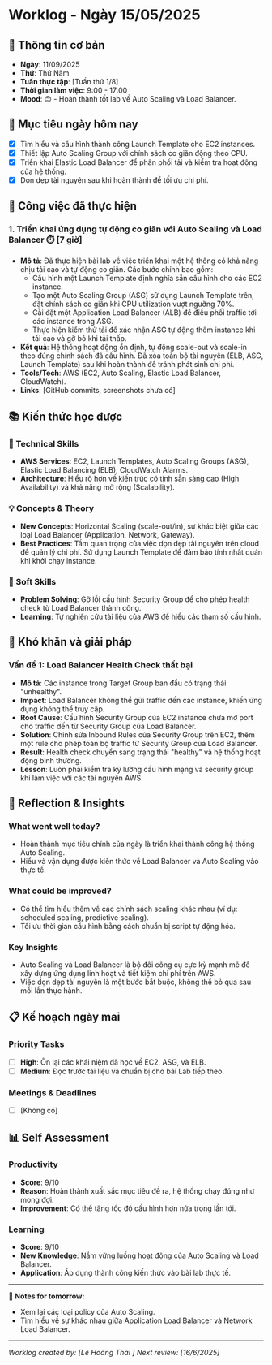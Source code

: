 # Worklog - Ngày 15/05/2025

## 📅 Thông tin cơ bản
- **Ngày**: 11/09/2025
- **Thứ**: Thứ Năm
- **Tuần thực tập**: [Tuần thứ 1/8]
- **Thời gian làm việc**: 9:00 - 17:00
- **Mood**: 😊 - Hoàn thành tốt lab về Auto Scaling và Load Balancer.

## 🎯 Mục tiêu ngày hôm nay
- [x] Tìm hiểu và cấu hình thành công Launch Template cho EC2 instances.
- [x] Thiết lập Auto Scaling Group với chính sách co giãn động theo CPU.
- [x] Triển khai Elastic Load Balancer để phân phối tải và kiểm tra hoạt động của hệ thống.
- [x] Dọn dẹp tài nguyên sau khi hoàn thành để tối ưu chi phí.

## 💼 Công việc đã thực hiện

### 1. Triển khai ứng dụng tự động co giãn với Auto Scaling và Load Balancer ⏱️ [7 giờ]
- **Mô tả**: Đã thực hiện bài lab về việc triển khai một hệ thống có khả năng chịu tải cao và tự động co giãn. Các bước chính bao gồm:
    - Cấu hình một Launch Template định nghĩa sẵn cấu hình cho các EC2 instance.
    - Tạo một Auto Scaling Group (ASG) sử dụng Launch Template trên, đặt chính sách co giãn khi CPU utilization vượt ngưỡng 70%.
    - Cài đặt một Application Load Balancer (ALB) để điều phối traffic tới các instance trong ASG.
    - Thực hiện kiểm thử tải để xác nhận ASG tự động thêm instance khi tải cao và gỡ bỏ khi tải thấp.
- **Kết quả**: Hệ thống hoạt động ổn định, tự động scale-out và scale-in theo đúng chính sách đã cấu hình. Đã xóa toàn bộ tài nguyên (ELB, ASG, Launch Template) sau khi hoàn thành để tránh phát sinh chi phí.
- **Tools/Tech**: AWS (EC2, Auto Scaling, Elastic Load Balancer, CloudWatch).
- **Links**: [GitHub commits, screenshots chưa có]

## 📚 Kiến thức học được

### 🔧 Technical Skills
- **AWS Services**: EC2, Launch Templates, Auto Scaling Groups (ASG), Elastic Load Balancing (ELB), CloudWatch Alarms.
- **Architecture**: Hiểu rõ hơn về kiến trúc có tính sẵn sàng cao (High Availability) và khả năng mở rộng (Scalability).

### 💡 Concepts & Theory
- **New Concepts**: Horizontal Scaling (scale-out/in), sự khác biệt giữa các loại Load Balancer (Application, Network, Gateway).
- **Best Practices**: Tầm quan trọng của việc dọn dẹp tài nguyên trên cloud để quản lý chi phí. Sử dụng Launch Template để đảm bảo tính nhất quán khi khởi chạy instance.

### 🤝 Soft Skills
- **Problem Solving**: Gỡ lỗi cấu hình Security Group để cho phép health check từ Load Balancer thành công.
- **Learning**: Tự nghiên cứu tài liệu của AWS để hiểu các tham số cấu hình.

## 🚧 Khó khăn và giải pháp

### Vấn đề 1: Load Balancer Health Check thất bại
- **Mô tả**: Các instance trong Target Group ban đầu có trạng thái "unhealthy".
- **Impact**: Load Balancer không thể gửi traffic đến các instance, khiến ứng dụng không thể truy cập.
- **Root Cause**: Cấu hình Security Group của EC2 instance chưa mở port cho traffic đến từ Security Group của Load Balancer.
- **Solution**: Chỉnh sửa Inbound Rules của Security Group trên EC2, thêm một rule cho phép toàn bộ traffic từ Security Group của Load Balancer.
- **Result**: Health check chuyển sang trạng thái "healthy" và hệ thống hoạt động bình thường.
- **Lesson**: Luôn phải kiểm tra kỹ lưỡng cấu hình mạng và security group khi làm việc với các tài nguyên AWS.

## 💭 Reflection & Insights

### What went well today?
- Hoàn thành mục tiêu chính của ngày là triển khai thành công hệ thống Auto Scaling.
- Hiểu và vận dụng được kiến thức về Load Balancer và Auto Scaling vào thực tế.

### What could be improved?
- Có thể tìm hiểu thêm về các chính sách scaling khác nhau (ví dụ: scheduled scaling, predictive scaling).
- Tối ưu thời gian cấu hình bằng cách chuẩn bị script tự động hóa.

### Key Insights
- Auto Scaling và Load Balancer là bộ đôi công cụ cực kỳ mạnh mẽ để xây dựng ứng dụng linh hoạt và tiết kiệm chi phí trên AWS.
- Việc dọn dẹp tài nguyên là một bước bắt buộc, không thể bỏ qua sau mỗi lần thực hành.

## 📋 Kế hoạch ngày mai

### Priority Tasks
- [ ] **High**: Ôn lại các khái niệm đã học về EC2, ASG, và ELB.
- [ ] **Medium**: Đọc trước tài liệu và chuẩn bị cho bài Lab tiếp theo.

### Meetings & Deadlines
- [ ] [Không có]

## 📊 Self Assessment

### Productivity
- **Score**: 9/10
- **Reason**: Hoàn thành xuất sắc mục tiêu đề ra, hệ thống chạy đúng như mong đợi.
- **Improvement**: Có thể tăng tốc độ cấu hình hơn nữa trong lần tới.

### Learning
- **Score**: 9/10
- **New Knowledge**: Nắm vững luồng hoạt động của Auto Scaling và Load Balancer.
- **Application**: Áp dụng thành công kiến thức vào bài lab thực tế.

---
**📝 Notes for tomorrow:**
- Xem lại các loại policy của Auto Scaling.
- Tìm hiểu về sự khác nhau giữa Application Load Balancer và Network Load Balancer.

---
*Worklog created by: [Lê Hoàng Thái ]*
*Next review: [16/6/2025]*

